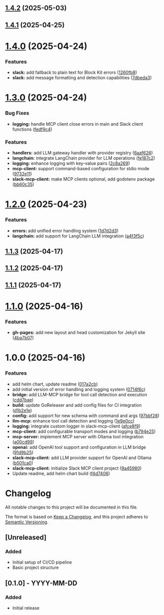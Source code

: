 ## [1.4.2](https://github.com/tuannvm/slack-mcp-client/compare/v1.4.1...v1.4.2) (2025-05-03)

## [1.4.1](https://github.com/tuannvm/slack-mcp-client/compare/v1.4.0...v1.4.1) (2025-04-25)

# [1.4.0](https://github.com/tuannvm/slack-mcp-client/compare/v1.3.0...v1.4.0) (2025-04-24)


### Features

* **slack:** add fallback to plain text for Block Kit errors ([1260fb8](https://github.com/tuannvm/slack-mcp-client/commit/1260fb8ee72a83783d1edf7752de93e5813736ec))
* **slack:** add message formatting and detection capabilities ([7dbeda3](https://github.com/tuannvm/slack-mcp-client/commit/7dbeda33bd014eb7183dd77f1d1d72517b3648b9))

# [1.3.0](https://github.com/tuannvm/slack-mcp-client/compare/v1.2.0...v1.3.0) (2025-04-24)


### Bug Fixes

* **logging:** handle MCP client close errors in main and Slack client functions ([fedf9c4](https://github.com/tuannvm/slack-mcp-client/commit/fedf9c4e8932692fe8712192085dec20501d3cf5))


### Features

* **handlers:** add LLM gateway handler with provider registry ([6aaf626](https://github.com/tuannvm/slack-mcp-client/commit/6aaf6267a173448fdada7fe4b2626c7f0dc92236))
* **langchain:** integrate LangChain provider for LLM operations ([fe187c2](https://github.com/tuannvm/slack-mcp-client/commit/fe187c2672cc1160f4d07f89ef75ff2441cc4593))
* **logging:** enhance logging with key-value pairs ([2c8a269](https://github.com/tuannvm/slack-mcp-client/commit/2c8a2695113719d05125b8fcca8406311e32032a))
* **mcp-client:** support command-based configuration for stdio mode ([9732e11](https://github.com/tuannvm/slack-mcp-client/commit/9732e117d7b6ec06fb475fa786910f6314714526))
* **slack-mcp-client:** make MCP clients optional, add godotenv package ([bb60c35](https://github.com/tuannvm/slack-mcp-client/commit/bb60c35c5cc087f43cd652b6e6344ebdd92ad2c2))

# [1.2.0](https://github.com/tuannvm/slack-mcp-client/compare/v1.1.3...v1.2.0) (2025-04-23)


### Features

* **errors:** add unified error handling system ([1d7d2d3](https://github.com/tuannvm/slack-mcp-client/commit/1d7d2d38ca424f878d756f022612a142c7698f6f))
* **langchain:** add support for LangChain LLM integration ([a4f3f5c](https://github.com/tuannvm/slack-mcp-client/commit/a4f3f5c563f9a3d63e5fbdaff0a0224731b82a22))

## [1.1.3](https://github.com/tuannvm/slack-mcp-client/compare/v1.1.2...v1.1.3) (2025-04-17)

## [1.1.2](https://github.com/tuannvm/slack-mcp-client/compare/v1.1.1...v1.1.2) (2025-04-17)

## [1.1.1](https://github.com/tuannvm/slack-mcp-client/compare/v1.1.0...v1.1.1) (2025-04-17)

# [1.1.0](https://github.com/tuannvm/slack-mcp-client/compare/v1.0.0...v1.1.0) (2025-04-16)


### Features

* **gh-pages:** add new layout and head customization for Jekyll site ([4ba7b07](https://github.com/tuannvm/slack-mcp-client/commit/4ba7b076e5d5fb6d5a1d2f920e0ab19a3ad95c7d))

# 1.0.0 (2025-04-16)


### Features

* add helm chart, update readme ([017a2cb](https://github.com/tuannvm/slack-mcp-client/commit/017a2cb9f0c49eea0c9c927a5bcabb50714dc4bf))
* add initial version of error handling and logging system ([0714f6c](https://github.com/tuannvm/slack-mcp-client/commit/0714f6cb552ce0c8862f361364679f9ce33c12b1))
* **bridge:** add LLM-MCP bridge for tool call detection and execution ([cdd7bae](https://github.com/tuannvm/slack-mcp-client/commit/cdd7bae45d10b5c2d252f9ae4c5730ada616c96c))
* **build:** update GoReleaser and add config files for CI integration ([d1b2e1e](https://github.com/tuannvm/slack-mcp-client/commit/d1b2e1ee95fa14c8afef404222ed5191c7cf4334))
* **config:** add support for new schema with command and args ([97bbf28](https://github.com/tuannvm/slack-mcp-client/commit/97bbf28f8deea0708257d058a1c990f4af1a4be5))
* **llm-mcp:** enhance tool call detection and logging ([1e9e0cc](https://github.com/tuannvm/slack-mcp-client/commit/1e9e0cc4b7aeb8d0a360a230388a6225f2157685))
* **logging:** integrate custom logger in slack-mcp-client ([afce8f9](https://github.com/tuannvm/slack-mcp-client/commit/afce8f9bf965b6a92aa793f4bcb4e979a62ed45f))
* **mcp-client:** add configurable transport modes and logging ([b794e25](https://github.com/tuannvm/slack-mcp-client/commit/b794e253c99797f0dc145d84bd4bb288365bf539))
* **mcp-server:** implement MCP server with Ollama tool integration ([a00cd99](https://github.com/tuannvm/slack-mcp-client/commit/a00cd99b8e9b9afce24ae18113a0ca4b9d007501))
* **openai:** add OpenAI tool support and configuration in LLM bridge ([91d9b25](https://github.com/tuannvm/slack-mcp-client/commit/91d9b25970276a7dc30d0e36c6f06555a874c45d))
* **slack-mcp-client:** add LLM provider support for OpenAI and Ollama ([b501ca0](https://github.com/tuannvm/slack-mcp-client/commit/b501ca0ed282272542ecff8185fbc74ce7f7e3ea))
* **slack-mcp-client:** initialize Slack MCP client project ([9a45980](https://github.com/tuannvm/slack-mcp-client/commit/9a4598012c378c0dd702a2f9c2689eaa15e1ffd0))
* Update readme, add helm chart build ([f4d7406](https://github.com/tuannvm/slack-mcp-client/commit/f4d7406b57ad8587ca2591b131840a08f14ed498))

# Changelog

All notable changes to this project will be documented in this file.

The format is based on [Keep a Changelog](https://keepachangelog.com/en/1.0.0/),
and this project adheres to [Semantic Versioning](https://semver.org/spec/v2.0.0.html).

## [Unreleased]

### Added
- Initial setup of CI/CD pipeline
- Basic project structure

## [0.1.0] - YYYY-MM-DD
### Added
- Initial release
